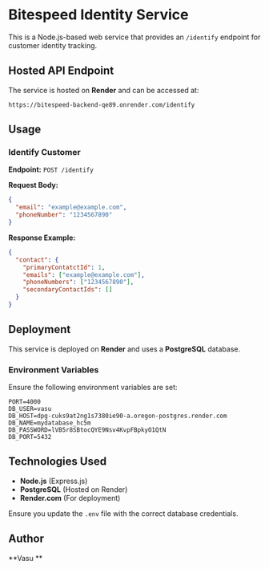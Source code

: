 # Bitespeed Identity Service

This is a Node.js-based web service that provides an `/identify` endpoint for customer identity tracking.

## Hosted API Endpoint
The service is hosted on **Render** and can be accessed at:

`https://bitespeed-backend-qe89.onrender.com/identify`

## Usage
### Identify Customer
**Endpoint:** `POST /identify`

**Request Body:**
```json
{
  "email": "example@example.com",
  "phoneNumber": "1234567890"
}
```

**Response Example:**
```json
{
  "contact": {
    "primaryContatctId": 1,
    "emails": ["example@example.com"],
    "phoneNumbers": ["1234567890"],
    "secondaryContactIds": []
  }
}
```

## Deployment
This service is deployed on **Render** and uses a **PostgreSQL** database.

### Environment Variables
Ensure the following environment variables are set:
```
PORT=4000
DB_USER=vasu
DB_HOST=dpg-cuks9at2ng1s7380ie90-a.oregon-postgres.render.com
DB_NAME=mydatabase_hc5m
DB_PASSWORD=lVB5r8SBtocQYE9Nsv4KvpFBpkyO1QtN
DB_PORT=5432
```

## Technologies Used
- **Node.js** (Express.js)
- **PostgreSQL** (Hosted on Render)
- **Render.com** (For deployment)



Ensure you update the `.env` file with the correct database credentials.

## Author
**Vasu **

